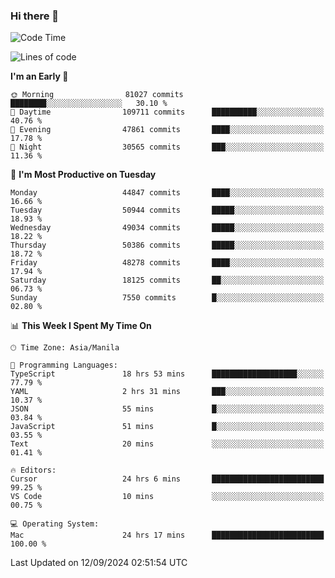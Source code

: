 ### Hi there 👋

<!--START_SECTION:waka-->
![Code Time](http://img.shields.io/badge/Code%20Time-5%2C536%20hrs%2018%20mins-blue)

![Lines of code](https://img.shields.io/badge/From%20Hello%20World%20I%27ve%20Written-119.0%20million%20lines%20of%20code-blue)

**I'm an Early 🐤** 

```text
🌞 Morning                81027 commits       ████████░░░░░░░░░░░░░░░░░   30.10 % 
🌆 Daytime                109711 commits      ██████████░░░░░░░░░░░░░░░   40.76 % 
🌃 Evening                47861 commits       ████░░░░░░░░░░░░░░░░░░░░░   17.78 % 
🌙 Night                  30565 commits       ███░░░░░░░░░░░░░░░░░░░░░░   11.36 % 
```
📅 **I'm Most Productive on Tuesday** 

```text
Monday                   44847 commits       ████░░░░░░░░░░░░░░░░░░░░░   16.66 % 
Tuesday                  50944 commits       █████░░░░░░░░░░░░░░░░░░░░   18.93 % 
Wednesday                49034 commits       █████░░░░░░░░░░░░░░░░░░░░   18.22 % 
Thursday                 50386 commits       █████░░░░░░░░░░░░░░░░░░░░   18.72 % 
Friday                   48278 commits       ████░░░░░░░░░░░░░░░░░░░░░   17.94 % 
Saturday                 18125 commits       ██░░░░░░░░░░░░░░░░░░░░░░░   06.73 % 
Sunday                   7550 commits        █░░░░░░░░░░░░░░░░░░░░░░░░   02.80 % 
```


📊 **This Week I Spent My Time On** 

```text
🕑︎ Time Zone: Asia/Manila

💬 Programming Languages: 
TypeScript               18 hrs 53 mins      ███████████████████░░░░░░   77.79 % 
YAML                     2 hrs 31 mins       ███░░░░░░░░░░░░░░░░░░░░░░   10.37 % 
JSON                     55 mins             █░░░░░░░░░░░░░░░░░░░░░░░░   03.84 % 
JavaScript               51 mins             █░░░░░░░░░░░░░░░░░░░░░░░░   03.55 % 
Text                     20 mins             ░░░░░░░░░░░░░░░░░░░░░░░░░   01.41 % 

🔥 Editors: 
Cursor                   24 hrs 6 mins       █████████████████████████   99.25 % 
VS Code                  10 mins             ░░░░░░░░░░░░░░░░░░░░░░░░░   00.75 % 

💻 Operating System: 
Mac                      24 hrs 17 mins      █████████████████████████   100.00 % 
```


 Last Updated on 12/09/2024 02:51:54 UTC
<!--END_SECTION:waka-->


<!--
**rad182/rad182** is a ✨ _special_ ✨ repository because its `README.md` (this file) appears on your GitHub profile.

Here are some ideas to get you started:

- 🔭 I’m currently working on ...
- 🌱 I’m currently learning ...
- 👯 I’m looking to collaborate on ...
- 🤔 I’m looking for help with ...
- 💬 Ask me about ...
- 📫 How to reach me: ...
- 😄 Pronouns: ...
- ⚡ Fun fact: ...
-->
